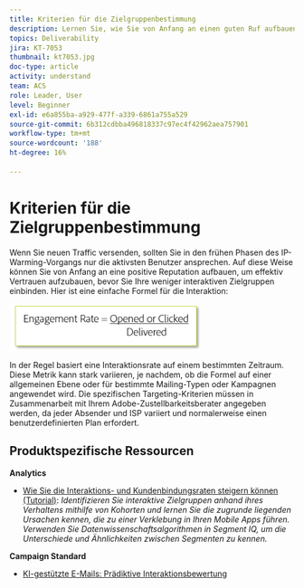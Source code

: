 ```yaml
---
title: Kriterien für die Zielgruppenbestimmung
description: Lernen Sie, wie Sie von Anfang an einen guten Ruf aufbauen, um effektiv Vertrauen zu schaffen, bevor Sie Ihre weniger engagierten Zielgruppen ansprechen.
topics: Deliverability
jira: KT-7053
thumbnail: kt7053.jpg
doc-type: article
activity: understand
team: ACS
role: Leader, User
level: Beginner
exl-id: e6a855ba-a929-477f-a339-6861a755a529
source-git-commit: 6b312cdbba496818337c97ec4f42962aea757901
workflow-type: tm+mt
source-wordcount: '188'
ht-degree: 16%

---
```


# Kriterien für die Zielgruppenbestimmung

Wenn Sie neuen Traffic versenden, sollten Sie in den frühen Phasen des IP-Warming-Vorgangs nur die aktivsten Benutzer ansprechen. Auf diese Weise können Sie von Anfang an eine positive Reputation aufbauen, um effektiv Vertrauen aufzubauen, bevor Sie Ihre weniger interaktiven Zielgruppen einbinden. Hier ist eine einfache Formel für die Interaktion:

![Formel für die Interaktion](../assets/formula-for-enagement.png)

In der Regel basiert eine Interaktionsrate auf einem bestimmten Zeitraum. Diese Metrik kann stark variieren, je nachdem, ob die Formel auf einer allgemeinen Ebene oder für bestimmte Mailing-Typen oder Kampagnen angewendet wird. Die spezifischen Targeting-Kriterien müssen in Zusammenarbeit mit Ihrem Adobe-Zustellbarkeitsberater angegeben werden, da jeder Absender und ISP variiert und normalerweise einen benutzerdefinierten Plan erfordert.

## Produktspezifische Ressourcen

**Analytics**

* [Wie Sie die Interaktions- und Kundenbindungsraten steigern können (Tutorial)](https://experienceleague.adobe.com/docs/analytics-learn/tutorials/mobile-app-analytics/measuring-mobile-analytics/how-to-increase-engagement-and-retention-rates.html?lang=de#mobile-app-analytics): *Identifizieren Sie interaktive Zielgruppen anhand ihres Verhaltens mithilfe von Kohorten und lernen Sie die zugrunde liegenden Ursachen kennen, die zu einer Verklebung in Ihren Mobile Apps führen. Verwenden Sie Datenwissenschaftsalgorithmen in Segment IQ, um die Unterschiede und Ähnlichkeiten zwischen Segmenten zu kennen.*

**Campaign Standard**

* [KI-gestützte E-Mails: Prädiktive Interaktionsbewertung](https://experienceleague.adobe.com/docs/campaign-standard/using/testing-and-sending/preparing-and-testing-messages/predictive.html?lang=de#predictive-scoring)
